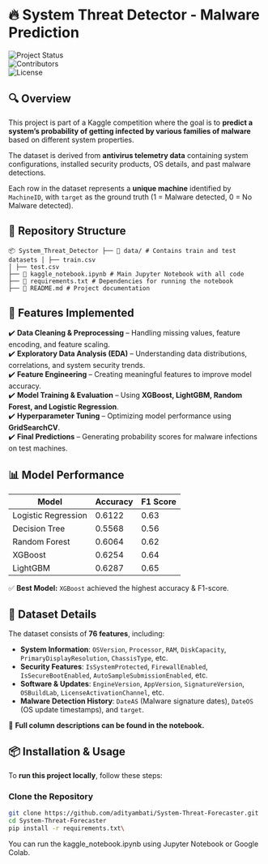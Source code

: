 # 🔥 System Threat Detector - Malware Prediction  

![Project Status](https://img.shields.io/badge/Status-Active-green)  
![Contributors](https://img.shields.io/badge/Contributors-1-blue)  
![License](https://img.shields.io/badge/License-MIT-lightgrey)  

## 🔍 Overview  

This project is part of a Kaggle competition where the goal is to **predict a system’s probability of getting infected by various families of malware** based on different system properties.  

The dataset is derived from **antivirus telemetry data** containing system configurations, installed security products, OS details, and past malware detections.  

Each row in the dataset represents a **unique machine** identified by `MachineID`, with `target` as the ground truth (1 = Malware detected, 0 = No Malware detected).  

## 📂 Repository Structure  
```plaintext
📦 System_Threat_Detector ├── 📂 data/ # Contains train and test datasets │ ├── train.csv
│ ├── test.csv
├── 📜 kaggle_notebook.ipynb # Main Jupyter Notebook with all code
├── 📜 requirements.txt # Dependencies for running the notebook
├── 📜 README.md # Project documentation
```

## 🚀 Features Implemented  

✔️ **Data Cleaning & Preprocessing** – Handling missing values, feature encoding, and feature scaling.  
✔️ **Exploratory Data Analysis (EDA)** – Understanding data distributions, correlations, and system security trends.  
✔️ **Feature Engineering** – Creating meaningful features to improve model accuracy.  
✔️ **Model Training & Evaluation** – Using **XGBoost, LightGBM, Random Forest, and Logistic Regression**.  
✔️ **Hyperparameter Tuning** – Optimizing model performance using **GridSearchCV**.  
✔️ **Final Predictions** – Generating probability scores for malware infections on test machines.  

## 📊 Model Performance  

| Model          | Accuracy | F1 Score |
|---------------|---------|----------|
| Logistic Regression | 0.6122 | 0.63 |
| Decision Tree | 0.5568 | 0.56 |
| Random Forest | 0.6064 | 0.62 |
| XGBoost | 0.6254 | 0.64 |
| LightGBM | 0.6287 | 0.65 |

✅ **Best Model:** `XGBoost` achieved the highest accuracy & F1-score.

## 🔎 Dataset Details  

The dataset consists of **76 features**, including:  

- **System Information**: `OSVersion`, `Processor`, `RAM`, `DiskCapacity`, `PrimaryDisplayResolution`, `ChassisType`, etc.  
- **Security Features**: `IsSystemProtected`, `FirewallEnabled`, `IsSecureBootEnabled`, `AutoSampleSubmissionEnabled`, etc.  
- **Software & Updates**: `EngineVersion`, `AppVersion`, `SignatureVersion`, `OSBuildLab`, `LicenseActivationChannel`, etc.  
- **Malware Detection History**: `DateAS` (Malware signature dates), `DateOS` (OS update timestamps), and `target`.  

📌 **Full column descriptions can be found in the notebook.**  

## 📦 Installation & Usage  

To **run this project locally**, follow these steps:

### Clone the Repository  
```bash
git clone https://github.com/adityambati/System-Threat-Forecaster.git
cd System-Threat-Forecaster
pip install -r requirements.txt\
```
You can run the kaggle_notebook.ipynb using Jupyter Notebook or Google Colab.
